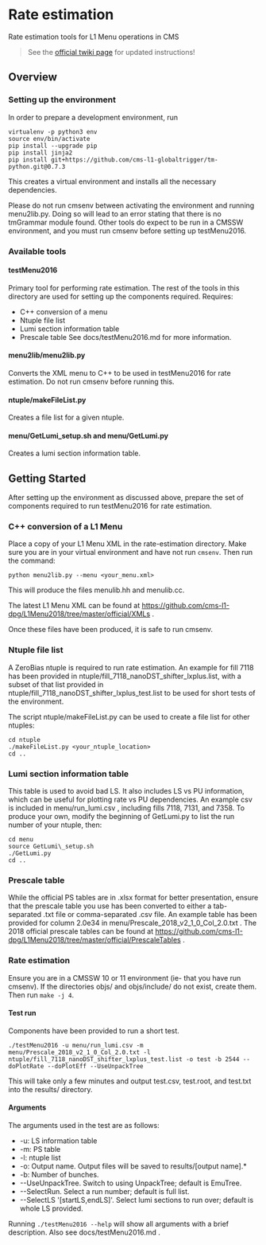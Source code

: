 # Rate estimation

Rate estimation tools for L1 Menu operations in CMS

> See the [official twiki page](https://twiki.cern.ch/twiki/bin/view/CMS/HowToL1TriggerMenu) for updated instructions!

## Overview

### Setting up the environment

In order to prepare a development environment, run
```
virtualenv -p python3 env
source env/bin/activate
pip install --upgrade pip
pip install jinja2
pip install git+https://github.com/cms-l1-globaltrigger/tm-python.git@0.7.3
```
This creates a virtual environment and installs all the necessary dependencies.

Please do not run cmsenv between activating the environment and running menu2lib.py.
Doing so will lead to an error stating that there is no tmGrammar module found.
Other tools do expect to be run in a CMSSW environment, and you must run cmsenv before setting up testMenu2016.

### Available tools

#### testMenu2016
Primary tool for performing rate estimation. The rest of the tools in this directory are used for setting up the components required.
Requires:
* C++ conversion of a menu
* Ntuple file list
* Lumi section information table
* Prescale table
See docs/testMenu2016.md for more information.

#### menu2lib/menu2lib.py
Converts the XML menu to C++ to be used in testMenu2016 for rate estimation.
Do not run cmsenv before running this.

#### ntuple/makeFileList.py
Creates a file list for a given ntuple.

#### menu/GetLumi\_setup.sh and menu/GetLumi.py
Creates a lumi section information table.

## Getting Started
After setting up the environment as discussed above, prepare the set of components required to run testMenu2016 for rate estimation.

### C++ conversion of a L1 Menu
Place a copy of your L1 Menu XML in the rate-estimation directory. Make sure you are in your virtual environment and have not run `cmsenv`.
Then run the command:
```
python menu2lib.py --menu <your_menu.xml>
```
This will produce the files menulib.hh and menulib.cc.

The latest L1 Menu XML can be found at https://github.com/cms-l1-dpg/L1Menu2018/tree/master/official/XMLs .

Once these files have been produced, it is safe to run cmsenv.

### Ntuple file list
A ZeroBias ntuple is required to run rate estimation.
An example for fill 7118 has been provided in ntuple/fill\_7118\_nanoDST\_shifter\_lxplus.list,
with a subset of that list provided in ntuple/fill\_7118\_nanoDST\_shifter\_lxplus\_test.list to be used for short tests of the environment.

The script ntuple/makeFileList.py can be used to create a file list for other ntuples:
```
cd ntuple
./makeFileList.py <your_ntuple_location>
cd ..
```

### Lumi section information table
This table is used to avoid bad LS. It also includes LS vs PU information, which can be useful for plotting rate vs PU dependencies.
An example csv is included in menu/run\_lumi.csv , including fills 7118, 7131, and 7358.
To produce your own, modify the beginning of GetLumi.py to list the run number of your ntuple, then:
```
cd menu
source GetLumi\_setup.sh
./GetLumi.py
cd ..
```

### Prescale table
While the official PS tables are in .xlsx format for better presentation, ensure that the prescale table you use has been converted to
either a tab-separated .txt file or comma-separated .csv file.
An example table has been provided for column 2.0e34 in menu/Prescale\_2018\_v2\_1\_0\_Col\_2.0.txt .
The 2018 official prescale tables can be found at https://github.com/cms-l1-dpg/L1Menu2018/tree/master/official/PrescaleTables .

### Rate estimation
Ensure you are in a CMSSW 10 or 11 environment (ie- that you have run cmsenv).
If the directories objs/ and objs/include/ do not exist, create them.
Then run `make -j 4`.

#### Test run
Components have been provided to run a short test.
```
./testMenu2016 -u menu/run_lumi.csv -m menu/Prescale_2018_v2_1_0_Col_2.0.txt -l ntuple/fill_7118_nanoDST_shifter_lxplus_test.list -o test -b 2544 --doPlotRate --doPlotEff --UseUnpackTree
```
This will take only a few minutes and output test.csv, test.root, and test.txt into the results/ directory.

#### Arguments
The arguments used in the test are as follows:
* -u: LS information table
* -m: PS table
* -l: ntuple list
* -o: Output name. Output files will be saved to results/[output name].\*
* -b: Number of bunches.
* --UseUnpackTree. Switch to using UnpackTree; default is EmuTree.
* --SelectRun. Select a run number; default is full list.
* --SelectLS '[startLS,endLS]'. Select lumi sections to run over; default is whole LS provided.

Running `./testMenu2016 --help` will show all arguments with a brief description. Also see docs/testMenu2016.md .
